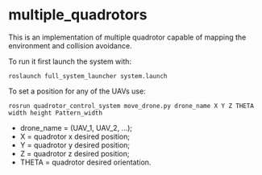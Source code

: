 # multiple_quadrotors
This is an implementation of multiple quadrotor capable of mapping the environment and collision avoidance.

To run it first launch the system with:
```
roslaunch full_system_launcher system.launch
```

To set a position for any of the UAVs use:
```
rosrun quadrotor_control_system move_drone.py drone_name X Y Z THETA width height Pattern_width
```

- drone_name = (UAV_1, UAV_2, ...);
- X = quadrotor x desired position;
- Y = quadrotor y desired position;
- Z = quadrotor z desired position;
- THETA = quadrotor desired orientation.
